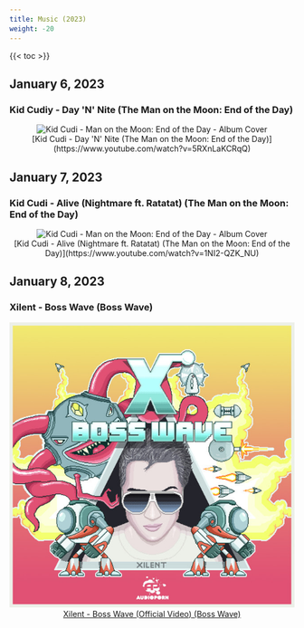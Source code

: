 ```yaml
---
title: Music (2023)
weight: -20
---
```


<!--more-->

{{< toc >}}

## January 6, 2023
### Kid Cudiy - Day 'N' Nite (The Man on the Moon: End of the Day)

<div style="text-align: center;">

<img class="special-img-class" src="/images/kid-cudi-man-on-the-moon-album-cover.jpeg" alt="Kid Cudi - Man on the Moon: End of the Day - Album Cover"/>
<br />
[Kid Cudi - Day 'N' Nite (The Man on the Moon: End of the Day)](https://www.youtube.com/watch?v=5RXnLaKCRqQ)
</div>


## January 7, 2023
### Kid Cudi - Alive (Nightmare ft. Ratatat) (The Man on the Moon: End of the Day)

<div style="text-align: center;">

<img class="special-img-class" src="/images/kid-cudi-man-on-the-moon-album-cover.jpeg" alt="Kid Cudi - Man on the Moon: End of the Day - Album Cover"/>
<br />
[Kid Cudi - Alive (Nightmare ft. Ratatat) (The Man on the Moon: End of the Day)](https://www.youtube.com/watch?v=1NI2-QZK_NU)
</div>


## January 8, 2023
### Xilent - Boss Wave (Boss Wave)

<div style="text-align: center;">

![albumimg](/Blog/music/images/xilent_boss_wave.jpeg "Xilent - Boss Wave - Album Cover")
<br />
[Xilent - Boss Wave (Official Video) (Boss Wave)](https://www.youtube.com/watch?v=4wTLjEqj5Xk)
</div>

